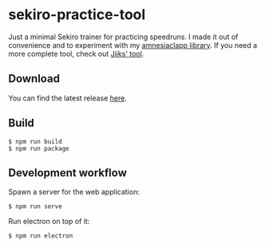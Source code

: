 # sekiro-practice-tool

Just a minimal Sekiro trainer for practicing speedruns. I made it out of convenience and to experiment with my [amnesiaclapp library](https://github.com/veeenu/amnesiaclapp). If you need a more complete tool, check out [Jiiks' tool](https://github.com/Jiiks/Sekiro.SpeedrunUtility).

## Download

You can find the latest release [here](https://github.com/veeenu/sekiro-practice-tool/releases).

## Build

```
$ npm run build
$ npm run package
```

## Development workflow

Spawn a server for the web application:

```
$ npm run serve
```

Run electron on top of it:

```
$ npm run electron
```